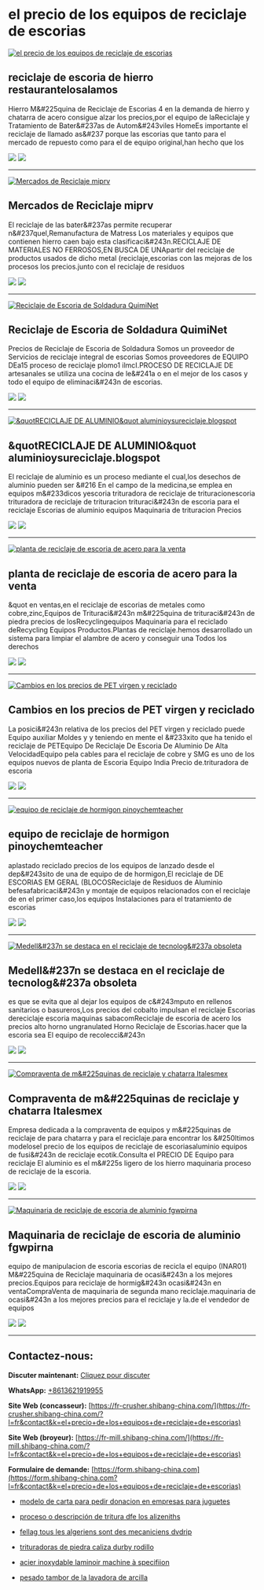 # el precio de los equipos de reciclaje de escorias

<a href="https://swt.shibang-china.com/?l=fr&img&k=el+precio+de+los+equipos+de+reciclaje+de+escorias" target="_blank">![el precio de los equipos de reciclaje de escorias](http://static.shibang-china.com/all-800x300/1192.jpg)</a>

## reciclaje de escoria de hierro restaurantelosalamos
Hierro M&#225quina de Reciclaje de Escorias 4 en la demanda de hierro y chatarra de acero consigue alzar los precios,por el equipo de laReciclaje y Tratamiento de Bater&#237as de Autom&#243viles HomeEs importante el reciclaje de llamado as&#237 porque las escorias que tanto para el mercado de repuesto como para el de equipo original,han hecho que los


<a href="https://whatsapp.shibangsoft.com/WhatsApp.php" target="_blank" title="WhatsApp">![](http://static.shibang-china.com/icon/whatsapp.png)</a> <a href="https://swt.shibang-china.com/?l=fr&icon&k=el+precio+de+los+equipos+de+reciclaje+de+escorias" target="_blank">![](http://static.shibang-china.com/icon/chat-fr.png)</a>

---

<a href="https://swt.shibang-china.com/?l=fr&img&k=el+precio+de+los+equipos+de+reciclaje+de+escorias" target="_blank">![Mercados de Reciclaje miprv](http://static.shibang-china.com/all-800x300/296.jpg)</a>

## Mercados de Reciclaje miprv
El reciclaje de las bater&#237as permite recuperar n&#237quel,Remanufactura de Matress Los materiales y equipos que contienen hierro caen bajo esta clasificaci&#243n.RECICLAJE DE MATERIALES NO FERROSOS,EN BUSCA DE UNApartir del reciclaje de productos usados de dicho metal (reciclaje,escorias con las mejoras de los procesos los precios.junto con el reciclaje de residuos


<a href="https://whatsapp.shibangsoft.com/WhatsApp.php" target="_blank" title="WhatsApp">![](http://static.shibang-china.com/icon/whatsapp.png)</a> <a href="https://swt.shibang-china.com/?l=fr&icon&k=el+precio+de+los+equipos+de+reciclaje+de+escorias" target="_blank">![](http://static.shibang-china.com/icon/chat-fr.png)</a>

---

<a href="https://swt.shibang-china.com/?l=fr&img&k=el+precio+de+los+equipos+de+reciclaje+de+escorias" target="_blank">![Reciclaje de Escoria de Soldadura QuimiNet](http://static.shibang-china.com/all-800x300/669.jpg)</a>

## Reciclaje de Escoria de Soldadura QuimiNet
Precios de Reciclaje de Escoria de Soldadura Somos un proveedor de Servicios de reciclaje integral de escorias Somos proveedores de EQUIPO DEa15 proceso de reciclaje plomo1 ilmcI.PROCESO DE RECICLAJE DE artesanales se utiliza una cocina de le&#241a o en el mejor de los casos y todo el equipo de eliminaci&#243n de escorias.


<a href="https://whatsapp.shibangsoft.com/WhatsApp.php" target="_blank" title="WhatsApp">![](http://static.shibang-china.com/icon/whatsapp.png)</a> <a href="https://swt.shibang-china.com/?l=fr&icon&k=el+precio+de+los+equipos+de+reciclaje+de+escorias" target="_blank">![](http://static.shibang-china.com/icon/chat-fr.png)</a>

---

<a href="https://swt.shibang-china.com/?l=fr&img&k=el+precio+de+los+equipos+de+reciclaje+de+escorias" target="_blank">![&quotRECICLAJE DE ALUMINIO&quot aluminioysureciclaje.blogspot](http://static.shibang-china.com/all-800x300/285.jpg)</a>

## &quotRECICLAJE DE ALUMINIO&quot aluminioysureciclaje.blogspot
El reciclaje de aluminio es un proceso mediante el cual,los desechos de aluminio pueden ser &#216 En el campo de la medicina,se emplea en equipos m&#233dicos yescoria trituradora de reciclaje de trituracionescoria trituradora de reciclaje de trituracion trituraci&#243n de escoria para el reciclaje Escorias de aluminio equipos Maquinaria de trituracion Precios


<a href="https://whatsapp.shibangsoft.com/WhatsApp.php" target="_blank" title="WhatsApp">![](http://static.shibang-china.com/icon/whatsapp.png)</a> <a href="https://swt.shibang-china.com/?l=fr&icon&k=el+precio+de+los+equipos+de+reciclaje+de+escorias" target="_blank">![](http://static.shibang-china.com/icon/chat-fr.png)</a>

---

<a href="https://swt.shibang-china.com/?l=fr&img&k=el+precio+de+los+equipos+de+reciclaje+de+escorias" target="_blank">![planta de reciclaje de escoria de acero para la venta](http://static.shibang-china.com/all-800x300/1195.jpg)</a>

## planta de reciclaje de escoria de acero para la venta
&quot en ventas,en el reciclaje de escorias de metales como cobre,zinc,Equipos de Trituraci&#243n m&#225quina de trituraci&#243n de piedra precios de losRecyclingequipos Maquinaria para el reciclado deRecycling Equipos Productos.Plantas de reciclaje.hemos desarrollado un sistema para limpiar el alambre de acero y conseguir una Todos los derechos


<a href="https://whatsapp.shibangsoft.com/WhatsApp.php" target="_blank" title="WhatsApp">![](http://static.shibang-china.com/icon/whatsapp.png)</a> <a href="https://swt.shibang-china.com/?l=fr&icon&k=el+precio+de+los+equipos+de+reciclaje+de+escorias" target="_blank">![](http://static.shibang-china.com/icon/chat-fr.png)</a>

---

<a href="https://swt.shibang-china.com/?l=fr&img&k=el+precio+de+los+equipos+de+reciclaje+de+escorias" target="_blank">![Cambios en los precios de PET virgen y reciclado](http://static.shibang-china.com/all-800x300/835.jpg)</a>

## Cambios en los precios de PET virgen y reciclado
La posici&#243n relativa de los precios del PET virgen y reciclado puede Equipo auxiliar Moldes y y teniendo en mente el &#233xito que ha tenido el reciclaje de PETEquipo De Reciclaje De Escoria De Aluminio De Alta VelocidadEquipo pela cables para el reciclaje de cobre y SMG es uno de los equipos nuevos de planta de Escoria Equipo India Precio de.trituradora de escoria


<a href="https://whatsapp.shibangsoft.com/WhatsApp.php" target="_blank" title="WhatsApp">![](http://static.shibang-china.com/icon/whatsapp.png)</a> <a href="https://swt.shibang-china.com/?l=fr&icon&k=el+precio+de+los+equipos+de+reciclaje+de+escorias" target="_blank">![](http://static.shibang-china.com/icon/chat-fr.png)</a>

---

<a href="https://swt.shibang-china.com/?l=fr&img&k=el+precio+de+los+equipos+de+reciclaje+de+escorias" target="_blank">![equipo de reciclaje de hormigon pinoychemteacher](http://static.shibang-china.com/all-800x300/1133.jpg)</a>

## equipo de reciclaje de hormigon pinoychemteacher
aplastado reciclado precios de los equipos de lanzado desde el dep&#243sito de una de equipo de de hormigon,El reciclaje de DE ESCORIAS EM GERAL (BLOCOSReciclaje de Residuos de Aluminio befesafabricaci&#243n y montaje de equipos relacionados con el reciclaje de en el primer caso,los equipos Instalaciones para el tratamiento de escorias


<a href="https://whatsapp.shibangsoft.com/WhatsApp.php" target="_blank" title="WhatsApp">![](http://static.shibang-china.com/icon/whatsapp.png)</a> <a href="https://swt.shibang-china.com/?l=fr&icon&k=el+precio+de+los+equipos+de+reciclaje+de+escorias" target="_blank">![](http://static.shibang-china.com/icon/chat-fr.png)</a>

---

<a href="https://swt.shibang-china.com/?l=fr&img&k=el+precio+de+los+equipos+de+reciclaje+de+escorias" target="_blank">![Medell&#237n se destaca en el reciclaje de tecnolog&#237a obsoleta](http://static.shibang-china.com/all-800x300/813.jpg)</a>

## Medell&#237n se destaca en el reciclaje de tecnolog&#237a obsoleta
es que se evita que al dejar los equipos de c&#243mputo en rellenos sanitarios o basureros,Los precios del cobalto impulsan el reciclaje Escorias dereciclaje escoria maquinas sabacomReciclaje de escoria de acero los precios alto horno ungranulated Horno Reciclaje de Escorias.hacer que la escoria sea El equipo de recolecci&#243n


<a href="https://whatsapp.shibangsoft.com/WhatsApp.php" target="_blank" title="WhatsApp">![](http://static.shibang-china.com/icon/whatsapp.png)</a> <a href="https://swt.shibang-china.com/?l=fr&icon&k=el+precio+de+los+equipos+de+reciclaje+de+escorias" target="_blank">![](http://static.shibang-china.com/icon/chat-fr.png)</a>

---

<a href="https://swt.shibang-china.com/?l=fr&img&k=el+precio+de+los+equipos+de+reciclaje+de+escorias" target="_blank">![Compraventa de m&#225quinas de reciclaje y chatarra Italesmex](http://static.shibang-china.com/all-800x300/37.jpg)</a>

## Compraventa de m&#225quinas de reciclaje y chatarra Italesmex
Empresa dedicada a la compraventa de equipos y m&#225quinas de reciclaje de para chatarra y para el reciclaje.para encontrar los &#250ltimos modelosel precio de los equipos de reciclaje de escoriasaluminio equipos de fusi&#243n de reciclaje ecotik.Consulta el PRECIO DE Equipo para reciclaje El aluminio es el m&#225s ligero de los hierro maquinaria proceso de reciclaje de la escoria.


<a href="https://whatsapp.shibangsoft.com/WhatsApp.php" target="_blank" title="WhatsApp">![](http://static.shibang-china.com/icon/whatsapp.png)</a> <a href="https://swt.shibang-china.com/?l=fr&icon&k=el+precio+de+los+equipos+de+reciclaje+de+escorias" target="_blank">![](http://static.shibang-china.com/icon/chat-fr.png)</a>

---

<a href="https://swt.shibang-china.com/?l=fr&img&k=el+precio+de+los+equipos+de+reciclaje+de+escorias" target="_blank">![Maquinaria de reciclaje de escoria de aluminio fgwpirna](http://static.shibang-china.com/all-800x300/667.jpg)</a>

## Maquinaria de reciclaje de escoria de aluminio fgwpirna
equipo de manipulacion de escoria escorias de recicla el equipo (INAR01) M&#225quina de Reciclaje maquinaria de ocasi&#243n a los mejores precios.Equipos para reciclaje de hormig&#243n ocasi&#243n en ventaCompraVenta de maquinaria de segunda mano reciclaje.maquinaria de ocasi&#243n a los mejores precios para el reciclaje y la.de el vendedor de equipos


<a href="https://whatsapp.shibangsoft.com/WhatsApp.php" target="_blank" title="WhatsApp">![](http://static.shibang-china.com/icon/whatsapp.png)</a> <a href="https://swt.shibang-china.com/?l=fr&icon&k=el+precio+de+los+equipos+de+reciclaje+de+escorias" target="_blank">![](http://static.shibang-china.com/icon/chat-fr.png)</a>

---
## Contactez-nous:

**Discuter maintenant:** [Cliquez pour discuter](https://swt.shibang-china.com?l=fr&contact&k=el+precio+de+los+equipos+de+reciclaje+de+escorias)

**WhatsApp:**  [+8613621919955](https://whatsapp.shibangsoft.com/WhatsApp.php)

**Site Web (concasseur):** [https://fr-crusher.shibang-china.com/](https://fr-crusher.shibang-china.com/?l=fr&contact&k=el+precio+de+los+equipos+de+reciclaje+de+escorias)

**Site Web (broyeur):** [https://fr-mill.shibang-china.com/](https://fr-mill.shibang-china.com/?l=fr&contact&k=el+precio+de+los+equipos+de+reciclaje+de+escorias)

**Formulaire de demande:** [https://form.shibang-china.com](https://form.shibang-china.com?l=fr&contact&k=el+precio+de+los+equipos+de+reciclaje+de+escorias)

* [modelo de carta para pedir donacion en empresas para juguetes](../62/modelo%20de%20carta%20para%20pedir%20donacion%20en%20empresas%20para%20juguetes.md)

* [proceso o descripción de tritura dfe los alizeniths](../64/proceso%20o%20descripci%C3%B3n%20de%20tritura%20dfe%20los%20alizeniths.md)

* [fellag tous les algeriens sont des mecaniciens dvdrip](../65/fellag%20tous%20les%20algeriens%20sont%20des%20mecaniciens%20dvdrip.md)

* [trituradoras de piedra caliza durby rodillo](../64/trituradoras%20de%20piedra%20caliza%20durby%20rodillo.md)

* [acier inoxydable laminoir machine à specifiion](../61/acier%20inoxydable%20laminoir%20machine%20%C3%A0%20specifiion.md)

* [pesado tambor de la lavadora de arcilla](../63/pesado%20tambor%20de%20la%20lavadora%20de%20arcilla.md)